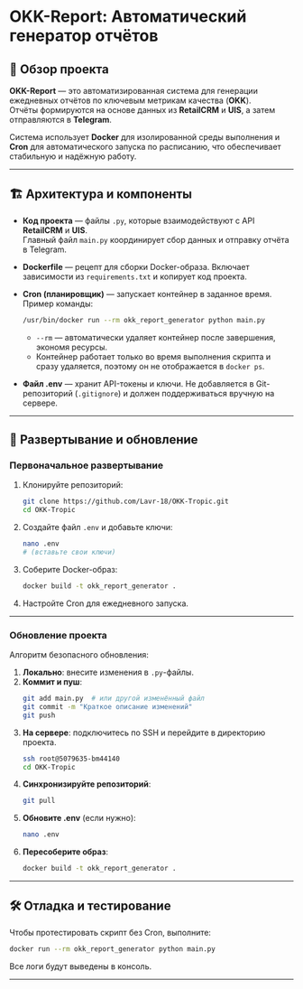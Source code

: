 # OKK-Report: Автоматический генератор отчётов

## 📌 Обзор проекта
**OKK-Report** — это автоматизированная система для генерации ежедневных отчётов по ключевым метрикам качества (**OKK**).  
Отчёты формируются на основе данных из **RetailCRM** и **UIS**, а затем отправляются в **Telegram**.

Система использует **Docker** для изолированной среды выполнения и **Cron** для автоматического запуска по расписанию, что обеспечивает стабильную и надёжную работу.

---

## 🏗 Архитектура и компоненты

- **Код проекта** — файлы `.py`, которые взаимодействуют с API **RetailCRM** и **UIS**.  
  Главный файл `main.py` координирует сбор данных и отправку отчёта в Telegram.

- **Dockerfile** — рецепт для сборки Docker-образа. Включает зависимости из `requirements.txt` и копирует код проекта.

- **Cron (планировщик)** — запускает контейнер в заданное время.  
  Пример команды:
  ```bash
  /usr/bin/docker run --rm okk_report_generator python main.py
  ```
  - `--rm` — автоматически удаляет контейнер после завершения, экономя ресурсы.  
  - Контейнер работает только во время выполнения скрипта и сразу удаляется, поэтому он не отображается в `docker ps`.

- **Файл .env** — хранит API-токены и ключи. Не добавляется в Git-репозиторий (`.gitignore`) и должен поддерживаться вручную на сервере.

---

## 🚀 Развертывание и обновление

### Первоначальное развертывание
1. Клонируйте репозиторий:
   ```bash
   git clone https://github.com/Lavr-18/OKK-Tropic.git
   cd OKK-Tropic
   ```

2. Создайте файл `.env` и добавьте ключи:
   ```bash
   nano .env
   # (вставьте свои ключи)
   ```

3. Соберите Docker-образ:
   ```bash
   docker build -t okk_report_generator .
   ```

4. Настройте Cron для ежедневного запуска.

---

### Обновление проекта
Алгоритм безопасного обновления:

1. **Локально**: внесите изменения в `.py`-файлы.  
2. **Коммит и пуш**:
   ```bash
   git add main.py  # или другой изменённый файл
   git commit -m "Краткое описание изменений"
   git push
   ```
3. **На сервере**: подключитесь по SSH и перейдите в директорию проекта.
   ```bash
   ssh root@5079635-bm44140
   cd OKK-Tropic
   ```
4. **Синхронизируйте репозиторий**:
   ```bash
   git pull
   ```
5. **Обновите .env** (если нужно):
   ```bash
   nano .env
   ```
6. **Пересоберите образ**:
   ```bash
   docker build -t okk_report_generator .
   ```

---

## 🛠 Отладка и тестирование
Чтобы протестировать скрипт без Cron, выполните:
```bash
docker run --rm okk_report_generator python main.py
```
Все логи будут выведены в консоль.

---
